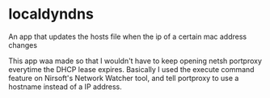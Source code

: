 # localdyndns
An app that updates the hosts file when the ip of a certain mac address changes
<p>
  This app waa made so that I wouldn't have to keep opening netsh portproxy everytime
  the DHCP lease expires. Basically I used the execute command feature on Nirsoft's 
  Network Watcher tool, and tell portproxy to use a hostname instead of a IP address.
</p>
